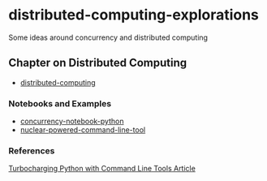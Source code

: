 # distributed-computing-explorations
Some ideas around concurrency and distributed computing


## Chapter on Distributed Computing

* [distributed-computing](https://paiml.com/docs/home/books/cloud-computing-for-data/chapter04-distributed-computing/)

### Notebooks and Examples

* [concurrency-notebook-python](https://github.com/noahgift/distributed-computing-explorations/blob/main/Concurrency_Python.ipynb)
* [nuclear-powered-command-line-tool](https://github.com/noahgift/nuclear_powered_command_line_tools/blob/master/nuclearcli.py)

### References

[Turbocharging Python with Command Line Tools Article](https://www.kite.com/blog/python/python-command-line-tools/)
